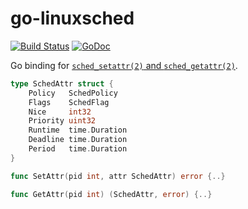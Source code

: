 go-linuxsched
==================
[![Build Status](https://travis-ci.org/AkihiroSuda/go-linuxsched.svg)](https://travis-ci.org/AkihiroSuda/go-linuxsched)
[![GoDoc](https://godoc.org/github.com/AkihiroSuda/go-linuxsched?status.svg)](https://godoc.org/github.com/AkihiroSuda/go-linuxsched)

Go binding for [`sched_setattr(2)` and `sched_getattr(2)`](http://man7.org/linux/man-pages/man2/sched_getattr.2.html).

```go
type SchedAttr struct {
	Policy   SchedPolicy
	Flags    SchedFlag
	Nice     int32
	Priority uint32
	Runtime  time.Duration
	Deadline time.Duration
	Period   time.Duration
}

func SetAttr(pid int, attr SchedAttr) error {..}

func GetAttr(pid int) (SchedAttr, error) {..}
```
